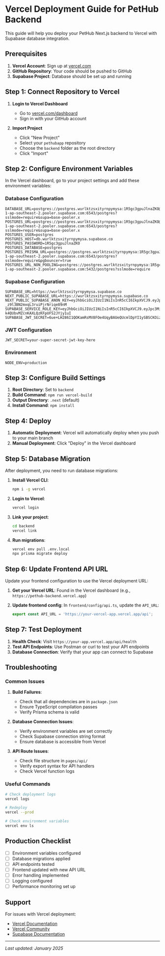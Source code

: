 # Vercel Deployment Guide for PetHub Backend

This guide will help you deploy your PetHub Next.js backend to Vercel with Supabase database integration.

## Prerequisites

1. **Vercel Account**: Sign up at [vercel.com](https://vercel.com)
2. **GitHub Repository**: Your code should be pushed to GitHub
3. **Supabase Project**: Database should be set up and running

## Step 1: Connect Repository to Vercel

1. **Login to Vercel Dashboard**
   - Go to [vercel.com/dashboard](https://vercel.com/dashboard)
   - Sign in with your GitHub account

2. **Import Project**
   - Click "New Project"
   - Select your `pethubapp` repository
   - Choose the `backend` folder as the root directory
   - Click "Import"

## Step 2: Configure Environment Variables

In the Vercel dashboard, go to your project settings and add these environment variables:

### Database Configuration
```
DATABASE_URL=postgres://postgres.wurlktzsxityrnpymysa:1R5gc3gpuJlnaZKO@aws-1-ap-southeast-2.pooler.supabase.com:6543/postgres?sslmode=require&supa=base-pooler.x
POSTGRES_URL=postgres://postgres.wurlktzsxityrnpymysa:1R5gc3gpuJlnaZKO@aws-1-ap-southeast-2.pooler.supabase.com:6543/postgres?sslmode=require&supa=base-pooler.x
POSTGRES_USER=postgres
POSTGRES_HOST=db.wurlktzsxityrnpymysa.supabase.co
POSTGRES_PASSWORD=1R5gc3gpuJlnaZKO
POSTGRES_DATABASE=postgres
POSTGRES_PRISMA_URL=postgres://postgres.wurlktzsxityrnpymysa:1R5gc3gpuJlnaZKO@aws-1-ap-southeast-2.pooler.supabase.com:6543/postgres?sslmode=require&pgbouncer=true
POSTGRES_URL_NON_POOLING=postgres://postgres.wurlktzsxityrnpymysa:1R5gc3gpuJlnaZKO@aws-1-ap-southeast-2.pooler.supabase.com:5432/postgres?sslmode=require
```

### Supabase Configuration
```
SUPABASE_URL=https://wurlktzsxityrnpymysa.supabase.co
NEXT_PUBLIC_SUPABASE_URL=https://wurlktzsxityrnpymysa.supabase.co
NEXT_PUBLIC_SUPABASE_ANON_KEY=eyJhbGciOiJIUzI1NiIsInR5cCI6IkpXVCJ9.eyJpc3MiOiJzdXBhYmFzZSIsInJlZiI6Ind1cmxrdHpzeGl0eXJucHlteXNhIiwicm9sZSI6ImFub24iLCJpYXQiOjE3NTg3MjA3NTksImV4cCI6MjA3NDI5Njc1OX0.1FRRtxEu5RanrT-_z9l3BN2mxqL3ruiPjrNriqe89nM
SUPABASE_SERVICE_ROLE_KEY=eyJhbGciOiJIUzI1NiIsInR5cCI6IkpXVCJ9.eyJpc3MiOiJzdXBhYmFzZSIsInJlZiI6Ind1cmxrdHpzeGl0eXJucHlteXNhIiwicm9sZSI6InNlcnZpY2Vfcm9sZSIsImlhdCI6MTc1ODcyMDc1OSwiZXhwIjoyMDc0Mjk2NzU5fQ.s4GMzS_i2FQb-k4QUbvMZcnKAXLQzKFpUFS2JYjy1uI
SUPABASE_JWT_SECRET=6ue+LH286I1QOKamRsMV8FOe4UqyBAUeQUcmlDpYI1ySBSCKOizu6EBX0QchdJkiTSsAJmGjY+Kd7OWv0zbF6Q==
```

### JWT Configuration
```
JWT_SECRET=your-super-secret-jwt-key-here
```

### Environment
```
NODE_ENV=production
```

## Step 3: Configure Build Settings

1. **Root Directory**: Set to `backend`
2. **Build Command**: `npm run vercel-build`
3. **Output Directory**: `.next` (default)
4. **Install Command**: `npm install`

## Step 4: Deploy

1. **Automatic Deployment**: Vercel will automatically deploy when you push to your main branch
2. **Manual Deployment**: Click "Deploy" in the Vercel dashboard

## Step 5: Database Migration

After deployment, you need to run database migrations:

1. **Install Vercel CLI**:
   ```bash
   npm i -g vercel
   ```

2. **Login to Vercel**:
   ```bash
   vercel login
   ```

3. **Link your project**:
   ```bash
   cd backend
   vercel link
   ```

4. **Run migrations**:
   ```bash
   vercel env pull .env.local
   npx prisma migrate deploy
   ```

## Step 6: Update Frontend API URL

Update your frontend configuration to use the Vercel deployment URL:

1. **Get your Vercel URL**: Found in the Vercel dashboard (e.g., `https://pethub-backend.vercel.app`)

2. **Update frontend config**: In `frontend/config/api.ts`, update the `API_URL`:
   ```typescript
   export const API_URL = 'https://your-vercel-app.vercel.app/api';
   ```

## Step 7: Test Deployment

1. **Health Check**: Visit `https://your-app.vercel.app/api/health`
2. **Test API Endpoints**: Use Postman or curl to test your API endpoints
3. **Database Connection**: Verify that your app can connect to Supabase

## Troubleshooting

### Common Issues

1. **Build Failures**:
   - Check that all dependencies are in `package.json`
   - Ensure TypeScript compilation passes
   - Verify Prisma schema is valid

2. **Database Connection Issues**:
   - Verify environment variables are set correctly
   - Check Supabase connection string format
   - Ensure database is accessible from Vercel

3. **API Route Issues**:
   - Check file structure in `pages/api/`
   - Verify export syntax for API handlers
   - Check Vercel function logs

### Useful Commands

```bash
# Check deployment logs
vercel logs

# Redeploy
vercel --prod

# Check environment variables
vercel env ls
```

## Production Checklist

- [ ] Environment variables configured
- [ ] Database migrations applied
- [ ] API endpoints tested
- [ ] Frontend updated with new API URL
- [ ] Error handling implemented
- [ ] Logging configured
- [ ] Performance monitoring set up

## Support

For issues with Vercel deployment:
- [Vercel Documentation](https://vercel.com/docs)
- [Vercel Community](https://github.com/vercel/vercel/discussions)
- [Supabase Documentation](https://supabase.com/docs)

---
*Last updated: January 2025*
